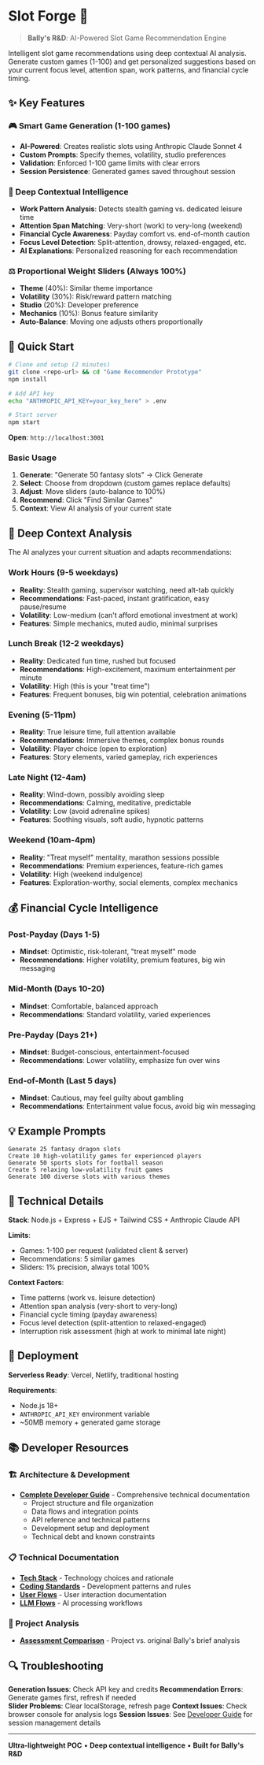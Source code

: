 # Slot Forge 🎰

> **Bally's R&D**: AI-Powered Slot Game Recommendation Engine

Intelligent slot game recommendations using deep contextual AI analysis. Generate custom games (1-100) and get personalized suggestions based on your current focus level, attention span, work patterns, and financial cycle timing.

## ✨ Key Features

### 🎮 Smart Game Generation (1-100 games)
- **AI-Powered**: Creates realistic slots using Anthropic Claude Sonnet 4
- **Custom Prompts**: Specify themes, volatility, studio preferences  
- **Validation**: Enforced 1-100 game limits with clear errors
- **Session Persistence**: Generated games saved throughout session

### 🧠 Deep Contextual Intelligence
- **Work Pattern Analysis**: Detects stealth gaming vs. dedicated leisure time
- **Attention Span Matching**: Very-short (work) to very-long (weekend)
- **Financial Cycle Awareness**: Payday comfort vs. end-of-month caution
- **Focus Level Detection**: Split-attention, drowsy, relaxed-engaged, etc.
- **AI Explanations**: Personalized reasoning for each recommendation

### ⚖️ Proportional Weight Sliders (Always 100%)
- **Theme** (40%): Similar theme importance
- **Volatility** (30%): Risk/reward pattern matching  
- **Studio** (20%): Developer preference
- **Mechanics** (10%): Bonus feature similarity
- **Auto-Balance**: Moving one adjusts others proportionally

## 🚀 Quick Start

```bash
# Clone and setup (2 minutes)
git clone <repo-url> && cd "Game Recommender Prototype"
npm install

# Add API key  
echo "ANTHROPIC_API_KEY=your_key_here" > .env

# Start server
npm start
```

**Open**: `http://localhost:3001`

### Basic Usage
1. **Generate**: "Generate 50 fantasy slots" → Click Generate
2. **Select**: Choose from dropdown (custom games replace defaults)  
3. **Adjust**: Move sliders (auto-balance to 100%)
4. **Recommend**: Click "Find Similar Games"
5. **Context**: View AI analysis of your current state

## 🧠 Deep Context Analysis

The AI analyzes your current situation and adapts recommendations:

### Work Hours (9-5 weekdays)
- **Reality**: Stealth gaming, supervisor watching, need alt-tab quickly
- **Recommendations**: Fast-paced, instant gratification, easy pause/resume
- **Volatility**: Low-medium (can't afford emotional investment at work)
- **Features**: Simple mechanics, muted audio, minimal surprises

### Lunch Break (12-2 weekdays)  
- **Reality**: Dedicated fun time, rushed but focused
- **Recommendations**: High-excitement, maximum entertainment per minute
- **Volatility**: High (this is your "treat time")
- **Features**: Frequent bonuses, big win potential, celebration animations

### Evening (5-11pm)
- **Reality**: True leisure time, full attention available
- **Recommendations**: Immersive themes, complex bonus rounds  
- **Volatility**: Player choice (open to exploration)
- **Features**: Story elements, varied gameplay, rich experiences

### Late Night (12-4am)
- **Reality**: Wind-down, possibly avoiding sleep
- **Recommendations**: Calming, meditative, predictable
- **Volatility**: Low (avoid adrenaline spikes)
- **Features**: Soothing visuals, soft audio, hypnotic patterns

### Weekend (10am-4pm)
- **Reality**: "Treat myself" mentality, marathon sessions possible
- **Recommendations**: Premium experiences, feature-rich games
- **Volatility**: High (weekend indulgence)
- **Features**: Exploration-worthy, social elements, complex mechanics

## 💰 Financial Cycle Intelligence

### Post-Payday (Days 1-5)
- **Mindset**: Optimistic, risk-tolerant, "treat myself" mode
- **Recommendations**: Higher volatility, premium features, big win messaging

### Mid-Month (Days 10-20)
- **Mindset**: Comfortable, balanced approach
- **Recommendations**: Standard volatility, varied experiences

### Pre-Payday (Days 21+)
- **Mindset**: Budget-conscious, entertainment-focused
- **Recommendations**: Lower volatility, emphasize fun over wins

### End-of-Month (Last 5 days)  
- **Mindset**: Cautious, may feel guilty about gambling
- **Recommendations**: Entertainment value focus, avoid big win messaging

## 💡 Example Prompts

```
Generate 25 fantasy dragon slots
Create 10 high-volatility games for experienced players
Generate 50 sports slots for football season  
Create 5 relaxing low-volatility fruit games
Generate 100 diverse slots with various themes
```

## 🔧 Technical Details

**Stack**: Node.js + Express + EJS + Tailwind CSS + Anthropic Claude API

**Limits**:
- Games: 1-100 per request (validated client & server)
- Recommendations: 5 similar games  
- Sliders: 1% precision, always total 100%

**Context Factors**:
- Time patterns (work vs. leisure detection)
- Attention span analysis (very-short to very-long)
- Financial cycle timing (payday awareness)
- Focus level detection (split-attention to relaxed-engaged)
- Interruption risk assessment (high at work to minimal late night)

## 🚀 Deployment

**Serverless Ready**: Vercel, Netlify, traditional hosting

**Requirements**:
- Node.js 18+
- `ANTHROPIC_API_KEY` environment variable
- ~50MB memory + generated game storage

## 📚 Developer Resources

### 🏗️ Architecture & Development
- **[Complete Developer Guide](docs/DEVELOPER_GUIDE.md)** - Comprehensive technical documentation
  - Project structure and file organization
  - Data flows and integration points  
  - API reference and technical patterns
  - Development setup and deployment
  - Technical debt and known constraints

### 📋 Technical Documentation
- **[Tech Stack](docs/architecture/tech-stack.md)** - Technology choices and rationale
- **[Coding Standards](docs/architecture/coding-standards.md)** - Development patterns and rules
- **[User Flows](docs/flows/user-flows.md)** - User interaction documentation
- **[LLM Flows](docs/flows/llm-flows.md)** - AI processing workflows

### 🎯 Project Analysis  
- **[Assessment Comparison](ASSESSMENT_COMPARISON.md)** - Project vs. original Bally's brief analysis

## 🔍 Troubleshooting

**Generation Issues**: Check API key and credits
**Recommendation Errors**: Generate games first, refresh if needed  
**Slider Problems**: Clear localStorage, refresh page
**Context Issues**: Check browser console for analysis logs
**Session Issues**: See [Developer Guide](docs/DEVELOPER_GUIDE.md#technical-debt-and-known-constraints) for session management details

---

**Ultra-lightweight POC** • **Deep contextual intelligence** • **Built for Bally's R&D**